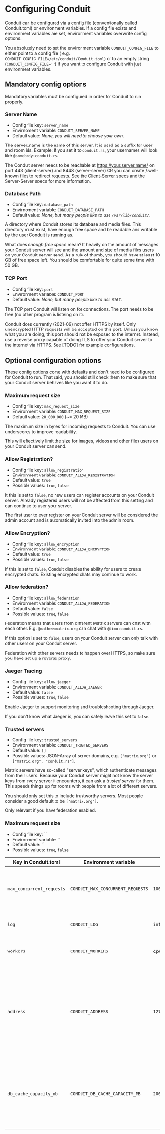 # Configuring Conduit

Conduit can be configured via a config file (conventionally called Conduit.toml) or environment variables. If a config
file exists and environment variables are set, environment variables overwrite config options.

You absolutely need to set the environment variable `CONDUIT_CONFIG_FILE` to either point to a config file (
e.g. `CONDUIT_CONFIG_FILE=/etc/conduit/Conduit.toml`) or to an empty string (`CONDUIT_CONFIG_FILE=''`) if you want to
configure Conduit with just environment variables.

## Mandatory config options

Mandatory variables must be configured in order for Conduit to run properly.

### Server Name

- Config file key: `server_name`
- Envirnoment variable: `CONDUIT_SERVER_NAME`
- Default value: _None, you will need to choose your own._

The server_name is the name of this server.  It is used as a suffix for user and room ids.
Example: If you set it to `conduit.rs`, your usernames will look like `@somebody:conduit.rs`.

The Conduit server needs to be reachable at https://your.server.name/ on port 443 (client-server) and 8448 (server-server) OR you can create /.well-known files to redirect requests.
See the [Client-Server specs](https://matrix.org/docs/spec/client_server/latest#get-well-known-matrix-client) and the [Server-Server specs](https://matrix.org/docs/spec/server_server/r0.1.4#get-well-known-matrix-server) for more information.


### Database Path

- Config file key: `database_path`
- Envirnoment variable: `CONDUIT_DATABASE_PATH`
- Default value: _None, but many people like to use `/var/lib/conduit/`_.

A directory where Conduit stores its database and media files.
This directory must exist, have enough free space and be readable and writable by the user Conduit is running as.

What does _enough free space_ mean? It heavily on the amount of messages your Conduit server will see and the 
amount and size of media files users on your Conduit server send.
As a rule of thumb, you should have at least 10 GB of free space left.
You should be comfortable for quite some time with 50 GB.


### TCP Port

- Config file key: `port`
- Environment variable: `CONDUIT_PORT`
- Default value: _None, but many people like to use `6167`_.

The TCP port Conduit will listen on for connections. The port needs to be free (no other program is listeing on it).

Conduit does currently (2021-09) not offer HTTPS by itself. Only unencrypted HTTP requests will be accepted on this port.
Unless you know what you are doing, this port should not be exposed to the internet.
Instead, use a reverse proxy capable of doing TLS to offer your Conduit server to the internet via HTTPS.
See [TODO] for example configurations.


## Optional configuration options

These config options come with defaults and don't need to be configured for Conduit to run.
That said, you should still check them to make sure that your Conduit server behaves like you want it to do.

### Maximum request size

- Config file key: `max_request_size`
- Environment variable: `CONDUIT_MAX_REQUEST_SIZE`
- Default value: `20_000_000` (~= 20 MB)

The maximum size in bytes for incoming requests to Conduit. You can use underscores to improve readability.

This will effectively limit the size for images, videos and other files users on your Conduit server can send.


### Allow Registration?

- Config file key: `allow_registration`
- Environment variable: `CONDUIT_ALLOW_REGISTRATION`
- Default value: `true`
- Possible values: `true`, `false`

It this is set to `false`, no new users can register accounts on your Conduit server.
Already registered users will not be affected from this setting and can continue to user your server.

The first user to ever register on your Conduit server will be considered the admin account and
is automatically invited into the admin room.


### Allow Encryption?

- Config file key: `allow_encryption`
- Environment variable: `CONDUIT_ALLOW_ENCRYPTION`
- Default value: `true`
- Possible values: `true`, `false`

If this is set to `false`, Conduit disables the ability for users to create encrypted chats.
Existing encrypted chats may continue to work.


### Allow federation?

- Config file key: `allow_federation`
- Environment variable: `CONDUIT_ALLOW_FEDERATION`
- Default value: `false`
- Possible values: `true`, `false`

Federation means that users from different Matrix servers can chat with each other.
E.g. `@mathew:matrix.org` can chat with `@timo:conduit.rs`.

If this option is set to `false`, users on your Conduit server can only talk with other users on your Conduit server.

Federation with other servers needs to happen over HTTPS, so make sure you have set up a reverse proxy.


### Jaeger Tracing

- Config file key: `allow_jaeger`
- Environment variable: `CONDUIT_ALLOW_JAEGER`
- Default value: `false`
- Possible values: `true`, `false`

Enable Jaeger to support monitoring and troubleshooting through Jaeger.

If you don't know what Jaeger is, you can safely leave this set to `false`.


### Trusted servers

- Config file key: `trusted_servers`
- Environment variable: `CONDUIT_TRUSTED_SERVERS`
- Default value: `[]`
- Possible values: JSON-Array of server domains, e.g. `["matrix.org"]` or `["matrix.org", "conduit.rs"]`.

Matrix servers have so-called "server keys", which authenticate messages from their users.
Because your Conduit server might not know the server keys from every server it encounters,
it can ask a _trusted server_ for them.
This speeds things up for rooms with people from a lot of different servers.

You should only set this to include trustworthy servers.
Most people consider a good default to be `["matrix.org"]`.

Only relevant if you have federation enabled.

### Maximum request size

- Config file key: ``
- Environment variable: ``
- Default value: ``
- Possible values: `true`, `false`





| Key in Conduit.toml       | Environment variable              | Default value                                   | Description                                                                                                                                                                                                                         |
|---------------------------|-----------------------------------|-------------------------------------------------|-------------------------------------------------------------------------------------------------------------------------------------------------------------------------------------------------------------------------------------|
| `max_concurrent_requests` | `CONDUIT_MAX_CONCURRENT_REQUESTS` | `100`                                           | How many requests Conduit sends to other servers at the same time.                                                                                                                                                                  |
| `log`                     | `CONDUIT_LOG`                     | `info,state_res=warn,rocket=off,_=off,sled=off` | Configures which kind of messages Conduit logs.                                                                                                                                                                                     |
| `workers`                 | `CONDUIT_WORKERS`                 | cpu core count * 2                              | How many worker processes are used.                                                                                                                                                                                                 |
| `address`                 | `CONDUIT_ADDRESS`                 | `127.0.0.1`                                     | Which IP address conduit is listening on. 127.0.0.1 means that Conduit can only be accessed from the same server or through a reverse proxy on that server.                                                                         |
| `db_cache_capacity_mb`    | `CONDUIT_DB_CACHE_CAPACITY_MB`    | `200`                                           | The total amount of memory that the database will use. (this needs clearification: In RAM or on disk and for what exactly?)                                                                                                         |